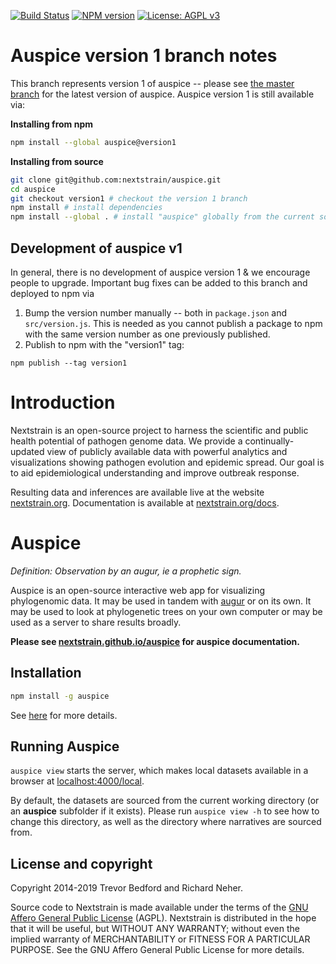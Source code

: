 [![Build Status](https://travis-ci.com/nextstrain/auspice.svg?branch=master)](https://travis-ci.com/nextstrain/auspice)
[![NPM version](https://img.shields.io/npm/v/auspice.svg?style=flat)](https://www.npmjs.com/package/auspice)
[![License: AGPL v3](https://img.shields.io/badge/License-AGPL%20v3-blue.svg)](https://www.gnu.org/licenses/agpl-3.0)


# Auspice version 1 branch notes

This branch represents version 1 of auspice -- please see [the master branch](https://github.com/nextstrain/auspice/) for the latest version of auspice.
Auspice version 1 is still available via:

**Installing from npm**
```bash
npm install --global auspice@version1
```

**Installing from source**
```bash
git clone git@github.com:nextstrain/auspice.git
cd auspice
git checkout version1 # checkout the version 1 branch
npm install # install dependencies
npm install --global . # install "auspice" globally from the current source code
```

## Development of auspice v1

In general, there is no development of auspice version 1 & we encourage people to upgrade.
Important bug fixes can be added to this branch and deployed to npm via
1. Bump the version number manually -- both in `package.json` and `src/version.js`.
This is needed as you cannot publish a package to npm with the same version number as one previously published.
2. Publish to npm with the "version1" tag:
```
npm publish --tag version1
```


# Introduction

Nextstrain is an open-source project to harness the scientific and public health potential of pathogen genome data.
We provide a continually-updated view of publicly available data with powerful analytics and visualizations showing pathogen evolution and epidemic spread.
Our goal is to aid epidemiological understanding and improve outbreak response.

Resulting data and inferences are available live at the website [nextstrain.org](https://nextstrain.org).
Documentation is available at [nextstrain.org/docs](https://nextstrain.org/docs).

# Auspice

*Definition: Observation by an augur, ie a prophetic sign.*

Auspice is an open-source interactive web app for visualizing phylogenomic data.
It may be used in tandem with [augur](https://github.com/nextstrain/augur) or on its own.
It may be used to look at phylogenetic trees on your own computer or may be used as a server to share results broadly. 

**Please see [nextstrain.github.io/auspice](https://nextstrain.github.io/auspice) for auspice documentation.**

## Installation

```bash
npm install -g auspice
```
See [here](https://nextstrain.github.io/auspice/installation) for more details.

## Running Auspice

`auspice view` starts the server, which makes local datasets available in a browser at  [localhost:4000/local](http://localhost:4000/local).

By default, the datasets are sourced from the current working directory (or an **auspice** subfolder if it exists).
Please run `auspice view -h` to see how to change this directory, as well as the directory where narratives are sourced from.


## License and copyright
Copyright 2014-2019 Trevor Bedford and Richard Neher.

Source code to Nextstrain is made available under the terms of the [GNU Affero General Public License](LICENSE.txt) (AGPL). Nextstrain is distributed in the hope that it will be useful, but WITHOUT ANY WARRANTY; without even the implied warranty of MERCHANTABILITY or FITNESS FOR A PARTICULAR PURPOSE.  See the GNU Affero General Public License for more details.
